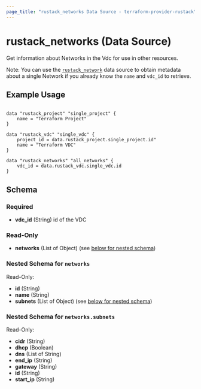```yaml
---
page_title: "rustack_networks Data Source - terraform-provider-rustack"
---
```

# rustack_networks (Data Source)

Get information about Networks in the Vdc for use in other resources.

Note: You can use the [`rustack_network`](Network) data source to obtain metadata
about a single Network if you already know the `name` and `vdc_id` to retrieve.

## Example Usage

```hcl

data "rustack_project" "single_project" {
    name = "Terraform Project"
}

data "rustack_vdc" "single_vdc" {
    project_id = data.rustack_project.single_project.id"
    name = "Terraform VDC"
}

data "rustack_networks" "all_networks" {
    vdc_id = data.rustack_vdc.single_vdc.id
}

```

## Schema

### Required

- **vdc_id** (String) id of the VDC

### Read-Only

- **networks** (List of Object) (see [below for nested schema](#nestedatt--networks))

<a id="nestedatt--networks"></a>
### Nested Schema for `networks`

Read-Only:

- **id** (String)
- **name** (String)
- **subnets** (List of Object) (see [below for nested schema](#nestedobjatt--networks--subnets))

<a id="nestedobjatt--networks--subnets"></a>
### Nested Schema for `networks.subnets`

Read-Only:

- **cidr** (String)
- **dhcp** (Boolean)
- **dns** (List of String)
- **end_ip** (String)
- **gateway** (String)
- **id** (String)
- **start_ip** (String)
